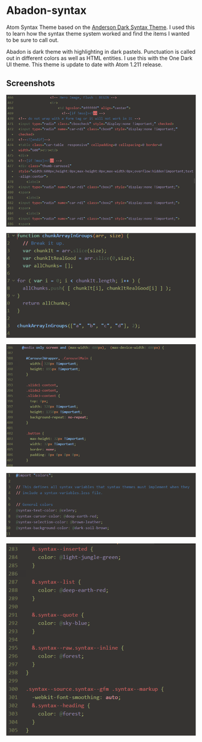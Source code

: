 # Abadon-syntax
Atom Syntax Theme based on the [Anderson Dark Syntax Theme](https://atom.io/themes/anderson-dark-syntax). I used this to learn how the syntax theme system worked and find the items I wanted to be sure to call out. 

Abadon is dark theme with highlighting in dark pastels. Punctuation is called out in different colors as well as HTML entities. I use this with the One Dark UI theme. This theme is update to date with Atom 1.211 release.

## Screenshots

![HTML](https://github.com/Tirjasdyn/Abadon-syntax/blob/master/html.png)

![JavaScript](https://github.com/Tirjasdyn/Abadon-syntax/blob/master/js.png)

![CSS](https://github.com/Tirjasdyn/Abadon-syntax/blob/master/css.PNG)

![Other 1](https://github.com/Tirjasdyn/Abadon-syntax/blob/master/sass.PNG)

![Other 2](https://github.com/Tirjasdyn/Abadon-syntax/blob/master/sass2.PNG)
